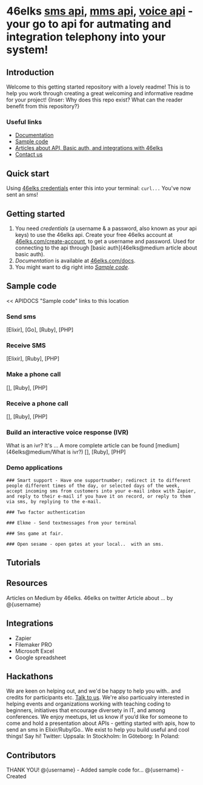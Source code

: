 # 46elks [sms api](https://46elks.com), [mms api](https://46elks.com), [voice api](https://46elks.com/link-to-details-about-voice) - your go to api for autmating and integration telephony into your system!

## Introduction
Welcome to this getting started repository with a lovely readme! This is to help you work through creating a great welcoming and informative readme for your project! {Inser: Why does this repo exist? What can the reader benefit from this repository?}
  ### Useful links
  * [Documentation](https://46elks.com/docs)
  * [Sample code](#sample-code)
  * [Articles about API, Basic auth, and integrations with 46elks](46elks@medium) 
  * [Contact us](46elks.com/help#contact)

## Quick start
Using [46elks credentials]() enter this into your terminal:
``` curl... ``` 
You've now sent an sms!

## Getting started

1. You need *credentials* (a username & a password, also known as your api keys) to use the 46elks api. Create your free 46elks account at [46elks.com/create-account](https://www.46elks.com/create-account), to get a username and password. Used for connecting to the api through [basic auth](46elks@medium article about basic auth).
2. *Documentation* is available at [46elks.com/docs](https://46elks.com/docs).
3. You might want to dig right into *[Sample code](#examples)*.

## Sample code
<< APIDOCS "Sample code" links to this location

  ### Send sms

  [Elixir], [Go], [Ruby], [PHP]

  
  ### Receive SMS

  [Elixir], [Ruby], [PHP]

  
  ### Make a phone call

  [], [Ruby], [PHP]

  
  ### Receive a phone call

  [], [Ruby], [PHP]
  
  ### Build an interactive voice response (IVR)

  What is an ivr? It's ... A more complete article can be found [medium](46elks@medium/What is ivr?)
  [], [Ruby], [PHP]

  
  ### Demo applications
  
    ### Smart support - Have one supportnumber; redirect it to different people different times of the day, or selected days of the week, accept incoming sms from customers into your e-mail inbox with Zapier, and reply to their e-mail if you have it on record, or reply to them via sms, by replying to the e-mail.

    ### Two factor authentication
    
    ### Elkme - Send textmessages from your terminal
    
    ### Sms game at fair.
    
    ### Open sesame - open gates at your local..  with an sms.
  
  ## Tutorials
  
  ## Resources
  Articles on Medium by 46elks.
  46elks on twitter
  Article about ... by @{username}
  
  
## Integrations
  * Zapier
  * Filemaker PRO
  * Microsoft Excel
  * Google spreadsheet

## Hackathons
  We are keen on helping out, and we'd be happy to help you with.. and credits for participants etc. [Talk to us](mailto:hello@46elks.com). We're also particualry interested in helping events and organizations working with teaching coding to beginners, initiatives that encourage diversety in IT, and among conferences. We enjoy meetups, let us know if you’d like for someone to come and hold a presentation about APIs - getting started with apis, how to send an sms in Elixir/Ruby/Go..  We exist to help you build useful and cool things!
  Say hi! Twitter: Uppsala: In Stockholm: In Göteborg: In Poland:

## Contributors
  THANK YOU!
  @{username} - Added sample code for...
  @{username} - Created
  
